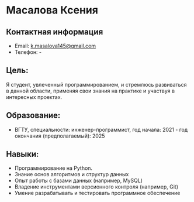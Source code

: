 # Масалова Ксения

## Контактная информация
- Email: k.masalova145@gmail.com
- Телефон: -

## Цель:
Я студент, увлеченный программированием, и стремлюсь развиваться в данной области, применяя свои знания на практике и участвуя в интересных проектах.

## Образование:
- ВГТУ,  специальности: инженер-программист, год начала: 2021 - год окончания (предполагаемый): 2025

## Навыки:
- Программирование на Python.
- Знание основ алгоритмов и структур данных
- Опыт работы с базами данных (например, MySQL)
- Владение инструментами версионного контроля (например, Git)
- Умение разрабатывать и тестировать программное обеспечение


